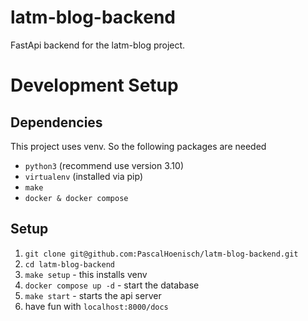 # latm-blog-backend
FastApi backend for the latm-blog project.

# Development Setup
## Dependencies
This project uses venv. So the following packages are needed
 - ```python3``` (recommend use version 3.10)
 - ```virtualenv``` (installed via pip)
 - ```make```
 - ```docker & docker compose```
## Setup
1. ```git clone git@github.com:PascalHoenisch/latm-blog-backend.git```
2. ```cd latm-blog-backend```
3. ```make setup``` - this installs venv
4. ```docker compose up -d``` - start the database
5. ```make start``` - starts the api server
6. have fun with ```localhost:8000/docs```